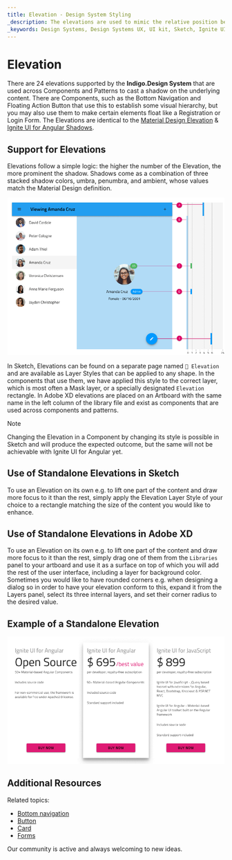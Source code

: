 ```yaml
---
title: Elevation - Design System Styling
_description: The elevations are used to mimic the relative position between surfaces stacked on top of one another.
_keywords: Design Systems, Design Systems UX, UI kit, Sketch, Ignite UI for Angular, Sketch to Angular, Sketch to Angular, Angular, Angular Design System, Export code from Sketch, Design Kits for Angular, Sketch HTML, Sketch to HTML, Sketch UI kits
---
```


# Elevation

There are 24 elevations supported by the **Indigo.Design System** that are used across Components and Patterns to cast a shadow on the underlying content. There are Components, such as the Bottom Navigation and Floating Action Button that use this to establish some visual hierarchy, but you may also use them to make certain elements float like a Registration or Login Form. The Elevations are identical to the [Material Design Elevation](https://material.io/design/environment/elevation.html#) & [Ignite UI for Angular Shadows](https://www.infragistics.com/products/ignite-ui-angular/angular/components/shadows.html).

## Support for Elevations

Elevations follow a simple logic: the higher the number of the Elevation, the more prominent the shadow. Shadows come as a combination of three stacked shadow colors, umbra, penumbra, and ambient, whose values match the Material Design definition. 

<img class="responsive-img" src="../images/elevation_people.png" srcset="../images/elevation_people@2x.png 2x" />

In Sketch, Elevations can be found on a separate page named `🎨 Elevation` and are available as Layer Styles that can be applied to any shape. In the components that use them, we have applied this style to the correct layer, which is most often a Mask layer, or a specially designated `Elevation` rectangle. In Adobe XD elevations are placed on an Artboard with the same name in the left column of the library file and exist as components that are used across components and patterns.

> [!Note]
> Changing the Elevation in a Component by changing its style is possible in Sketch and will produce the expected outcome, but the same will not be achievable with Ignite UI for Angular yet.

## Use of Standalone Elevations in Sketch

To use an Elevation on its own e.g. to lift one part of the content and draw more focus to it than the rest, simply apply the Elevation Layer Style of your choice to a rectangle matching the size of the content you would like to enhance.

## Use of Standalone Elevations in Adobe XD

To use an Elevation on its own e.g. to lift one part of the content and draw more focus to it than the rest, simply drag one of them from the `Libraries` panel to your artboard and use it as a surface on top of which you will add the rest of the user interface, including a layer for background color. Sometimes you would like to have rounded corners e.g. when designing a dialog so in order to have your elevation conform to this, expand it from the Layers panel, select its three internal layers, and set their corner radius to the desired value.

## Example of a Standalone Elevation

<img class="responsive-img" src="../images/elevation_standalone.png" srcset="../images/elevation_standalone@2x.png 2x" />

## Additional Resources

Related topics:

- [Bottom navigation](../components/bottom-nav.md)
- [Button](../components/button.md)
- [Card](../components/card.md)
- [Forms](../patterns/form.md)
  <div class="divider--half"></div>

Our community is active and always welcoming to new ideas.
